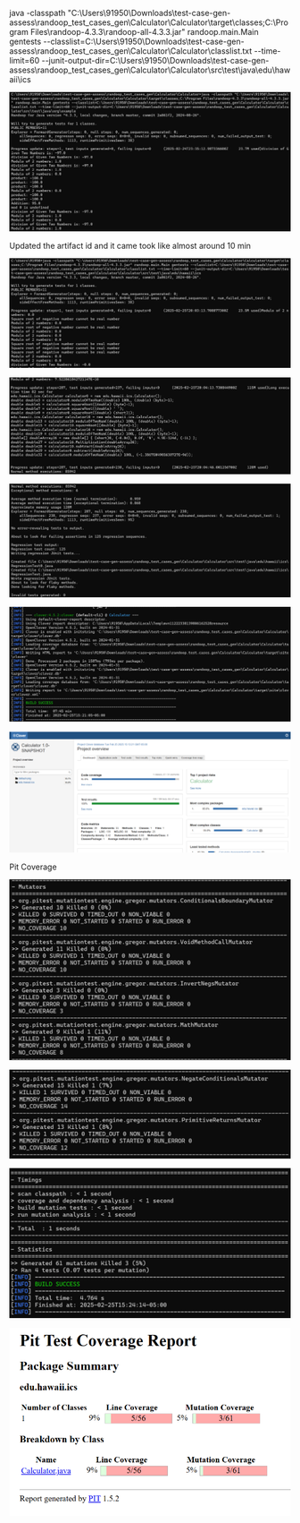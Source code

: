 java -classpath "C:\Users\91950\Downloads\test-case-gen-assess\randoop_test_cases_gen\Calculator\Calculator\target\classes;C:\Program Files\randoop-4.3.3\randoop-all-4.3.3.jar" randoop.main.Main gentests --classlist=C:\Users\91950\Downloads\test-case-gen-assess\randoop_test_cases_gen\Calculator\Calculator\classlist.txt --time-limit=60 --junit-output-dir=C:\Users\91950\Downloads\test-case-gen-assess\randoop_test_cases_gen\Calculator\Calculator\src\test\java\edu\hawaii\ics

![img.png](img.png)

Updated the artifact id and it came took like almost around 10 min 

![img_1.png](img_1.png)

![img_2.png](img_2.png)

![img_3.png](img_3.png)

![img_4.png](img_4.png)

![img_5.png](img_5.png)

Pit Coverage

![img_6.png](img_6.png)

![img_7.png](img_7.png)

![img_8.png](img_8.png)

![img_9.png](img_9.png)